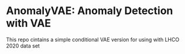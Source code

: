 # AnomalyVAE: Anomaly Detection with VAE

This repo cintains a simple conditional VAE version for using with LHCO 2020 data set
